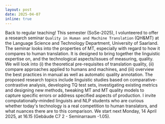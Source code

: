 ```yaml
---
layout: post
date: 2025-04-07
inline: true
---
```


Back to regular teaching!
This semester (SoSe-2025), I volunteered to offer a research seminar ``Quality in Human and Machine Translation`` (QH&MT) at the Language Science and Technology Department, University of Saarland.
The seminar looks into the properties of MT, especially with regard to how it compares to human translation. 
It is designed to bring together the linguistic expertise on, and the technological aspects/issues of measuring, quality. 
We will look into (i) the theoretical pre-requisites of translation quality, (ii) compare approaches applied to humans and machines, and (iii) overview the best practices in manual as well as automatic quality annotation.
The proposed research topics include linguistic studies based on comparative-contrastive analysis, developing TQ test sets, investigating existing metrics and designing new methods, tweaking MT and MT quality models to capture specific errors or address specified aspects of production.
I invite computationally-minded linguists and NLP students who are curious whether today's technology is a real competition to human translators, and what nuances there are to this comparison.
We start next Monday, 14 April 2025, at 16.15 (Gebäude C7 2 - Seminarraum -1.05).


